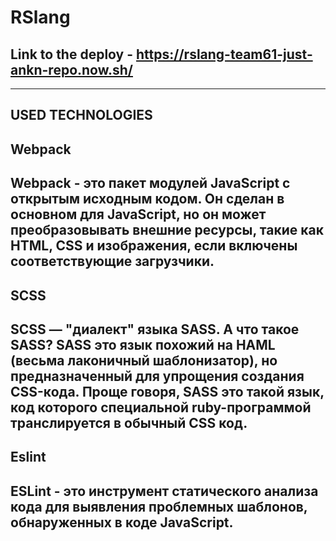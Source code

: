 # RSlang
## Link to the deploy - https://rslang-team61-just-ankn-repo.now.sh/
---
## USED TECHNOLOGIES
## Webpack 
Webpack - это пакет модулей JavaScript с открытым исходным кодом. Он сделан в основном для JavaScript, но он может преобразовывать внешние ресурсы, такие как HTML, CSS и изображения, если включены соответствующие загрузчики.
---
## SCSS
SCSS — "диалект" языка SASS. А что такое SASS? SASS это язык похожий на HAML (весьма лаконичный шаблонизатор), но предназначенный для упрощения создания CSS-кода. Проще говоря, SASS это такой язык, код которого специальной ruby-программой транслируется в обычный CSS код.
---
## Eslint
ESLint - это инструмент статического анализа кода для выявления проблемных шаблонов, обнаруженных в коде JavaScript.
---
